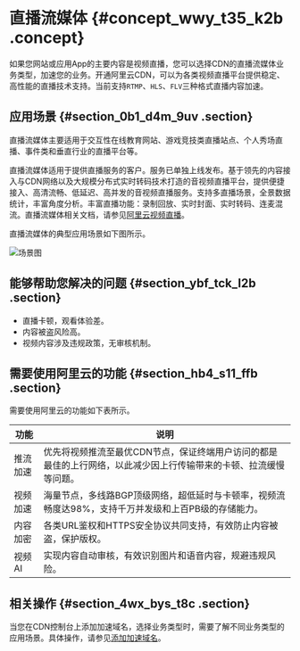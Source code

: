 # 直播流媒体 {#concept_wwy_t35_k2b .concept}

如果您网站或应用App的主要内容是视频直播，您可以选择CDN的直播流媒体业务类型，加速您的业务。开通阿里云CDN，可以为各类视频直播平台提供稳定、高性能的直播技术支持。当前支持`RTMP`、`HLS`、`FLV`三种格式直播内容加速。

## 应用场景 {#section_0b1_d4m_9uv .section}

直播流媒体主要适用于交互性在线教育网站、游戏竞技类直播站点、个人秀场直播、事件类和垂直行业的直播平台等。

直播流媒体适用于提供直播服务的客户。服务已单独上线发布。基于领先的内容接入与CDN网络以及大规模分布式实时转码技术打造的音视频直播平台，提供便捷接入、高清流畅、低延迟、高并发的音视频直播服务。支持多直播场景，全景数据统计，丰富角度分析。丰富直播功能：录制回放、实时封面、实时转码、连麦混流。直播流媒体相关文档，请参见[阿里云视频直播](../../../../intl.zh-CN/产品简介/什么是视频直播.md#)。

直播流媒体的典型应用场景如下图所示。

![场景图](http://static-aliyun-doc.oss-cn-hangzhou.aliyuncs.com/assets/img/5101/15647327376002_zh-CN.png)

## 能够帮助您解决的问题 {#section_ybf_tck_l2b .section}

-   直播卡顿，观看体验差。
-   内容被盗风险高。
-   视频内容涉及违规政策，无审核机制。

## 需要使用阿里云的功能 {#section_hb4_s11_ffb .section}

需要使用阿里云的功能如下表所示。

|功能|说明|
|--|--|
|推流加速|优先将视频推流至最优CDN节点，保证终端用户访问的都是最佳的上行网络，以此减少因上行传输带来的卡顿、拉流缓慢等问题。|
|视频加速|海量节点，多线路BGP顶级网络，超低延时与卡顿率，视频流畅度达98%，支持千万并发级和上百PB级的存储能力。|
|内容加密|各类URL鉴权和HTTPS安全协议共同支持，有效防止内容被盗，保护版权。|
|视频AI|实现内容自动审核，有效识别图片和语音内容，规避违规风险。|

## 相关操作 {#section_4wx_bys_t8c .section}

当您在CDN控制台上添加加速域名，选择业务类型时，需要了解不同业务类型的应用场景。具体操作，请参见[添加加速域名](../../../../intl.zh-CN/快速入门/添加加速域名.md#)。

